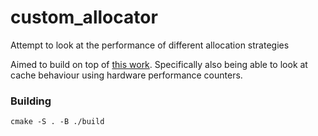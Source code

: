 # custom_allocator

Attempt to look at the performance of different allocation strategies

Aimed to build on top of [this work](https://github.com/mtrebi/memory-allocators). Specifically also being able to look at cache behaviour using hardware performance counters.

### Building

```shell
cmake -S . -B ./build
```